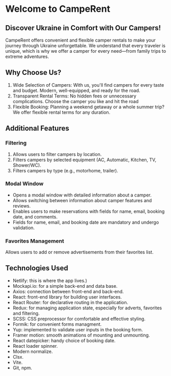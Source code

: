 # Welcome to CampeRent

## Discover Ukraine in Comfort with Our Campers!

CampeRent offers convenient and flexible camper rentals to make your journey
through Ukraine unforgettable. We understand that every traveler is unique,
which is why we offer a camper for every need—from family trips to extreme
adventures.

## Why Choose Us?

1. Wide Selection of Campers: With us, you'll find campers for every taste and
   budget. Modern, well-equipped, and ready for the road.
2. Transparent Rental Terms: No hidden fees or unnecessary complications. Choose
   the camper you like and hit the road
3. Flexible Booking: Planning a weekend getaway or a whole summer trip? We offer
   flexible rental terms for any duration.

## Additional Features

### Filtering

1. Allows users to filter campers by location.
2. Filters campers by selected equipment (AC, Automatic, Kitchen, TV,
   Shower/WC).
3. Filters campers by type (e.g., motorhome, trailer).

### Modal Window

- Opens a modal window with detailed information about a camper.
- Allows switching between information about camper features and reviews.
- Enables users to make reservations with fields for name, email, booking date,
  and comments.
- Fields for name, email, and booking date are mandatory and undergo validation.

### Favorites Management

Allows users to add or remove advertisements from their favorites list.

## Technologies Used

- Netlify: this is where the app lives.)
- Mockapi.io: for a simple back-end and data base.
- Axios: connection between front-end and back-end.
- React: front-end library for building user interfaces.
- React Router: for declarative routing in the application.
- Redux: for managing application state, especially for adverts, favorites and
  filtering.
- SCSS: CSS preprocessor for comfortable and effective styling.
- Formik: for convenient forms managment.
- Yup: implemented to validate user inputs in the booking form.
- Framer motion: smooth animations of mounting and unmounting.
- React datepicker: handy choice of booking date.
- React loader spinner.
- Modern normalize.
- Clsx.
- Vite.
- Git, npm.
